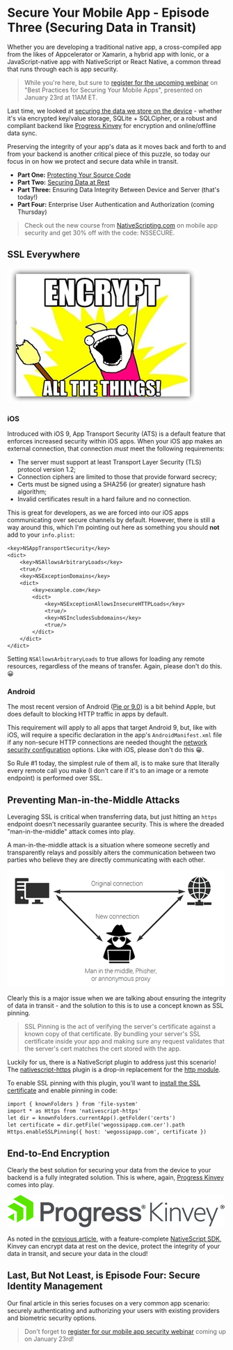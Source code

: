 # Secure Your Mobile App - Episode Three (Securing Data in Transit)

Whether you are developing a traditional native app, a cross-compiled app from the likes of Appcelerator or Xamarin, a hybrid app with Ionic, or a JavaScript-native app with NativeScript or React Native, a common thread that runs through each is app security.

> While you're here, but sure to [register for the upcoming webinar](https://www.progress.com/campaigns/kinvey/best-practices-for-securing-your-mobile-apps?utm_medium=social-owned&utm_source=blog&utm_campaign=kinvey-webinar-secureapps) on "Best Practices for Securing Your Mobile Apps", presented on January 23rd at 11AM ET.

Last time, we looked at [securing the data we store on the device]() - whether it's via encrypted key/value storage, SQLite + SQLCipher, or a robust and compliant backend like [Progress Kinvey](https://www.progress.com/kinvey) for encryption and online/offline data sync.

Preserving the integrity of your app's data as it moves back and forth to and from your backend is another critical piece of this puzzle, so today our focus in on how we protect and secure data while in transit.

- **Part One:** [Protecting Your Source Code]()
- **Part Two:** [Securing Data at Rest]()
- **Part Three:** Ensuring Data Integrity Between Device and Server (that's today!)
- **Part Four:** Enterprise User Authentication and Authorization (coming Thursday)

> Check out the new course from [NativeScripting.com](https://nativescripting.com/course/securing-nativescript-applications) on mobile app security and get 30% off with the code: NSSECURE.

## SSL Everywhere

![encrypt all the things](3-encrypt-all.png)

### iOS

Introduced with iOS 9, App Transport Security (ATS) is a default feature that enforces increased security within iOS apps. When your iOS app makes an external connection, that connection *must* meet the following requirements:

- The server must support at least Transport Layer Security (TLS) protocol version 1.2;
- Connection ciphers are limited to those that provide forward secrecy;
- Certs must be signed using a SHA256 (or greater) signature hash algorithm;
- Invalid certificates result in a hard failure and no connection.

This is great for developers, as we are forced into our iOS apps communicating over secure channels by default. However, there is still a way around this, which I'm pointing out here as something you should **not** add to your `info.plist`:

	<key>NSAppTransportSecurity</key>
	<dict>
	    <key>NSAllowsArbitraryLoads</key>
	    <true/>
	    <key>NSExceptionDomains</key>
	    <dict>
	        <key>example.com</key>
	        <dict>
	            <key>NSExceptionAllowsInsecureHTTPLoads</key>
	            <true/>
	            <key>NSIncludesSubdomains</key>
	            <true/>
	        </dict>
	    </dict>
	</dict>

Setting `NSAllowsArbitraryLoads` to true allows for loading any remote resources, regardless of the means of transfer. Again, please don't do this. 😀

### Android

The most recent version of Android ([Pie or 9.0](https://www.android.com/versions/pie-9-0/)) is a bit behind Apple, but does default to blocking HTTP traffic in apps by default.

This requirement will apply to all apps that target Android 9, but, like with iOS, will require a specific declaration in the app's `AndroidManifest.xml` file if any non-secure HTTP connections are needed thought the [network security configuration](https://developer.android.com/training/articles/security-config) options. Like with iOS, please don't do this 😀.

So Rule #1 today, the simplest rule of them all, is to make sure that literally every remote call you make (I don't care if it's to an image or a remote endpoint) is performed over SSL.

## Preventing Man-in-the-Middle Attacks

Leveraging SSL is critical when transferring data, but just hitting an `https` endpoint doesn't necessarily guarantee security. This is where the dreaded "man-in-the-middle" attack comes into play.

A man-in-the-middle attack is a situation where someone secretly and transparently relays and possibly alters the communication between two parties who believe they are directly communicating with each other.

![man-in-the-middle attack](3-man-in-the-middle-attack.png)

Clearly this is a major issue when we are talking about ensuring the integrity of data in transit - and the solution to this is to use a concept known as SSL pinning.

> SSL Pinning is the act of verifying the server's certificate against a known copy of that certificate. By bundling your server's SSL certificate inside your app and making sure any request validates that the server's cert matches the cert stored with the app.

Luckily for us, there is a NativeScript plugin to address just this scenario! The [nativescript-https](https://market.nativescript.org/plugins/nativescript-https) plugin is a drop-in replacement for the [http module](https://docs.nativescript.org/ns-framework-modules/http).

To enable SSL pinning with this plugin, you'll want to [install the SSL certificate](https://market.nativescript.org/plugins/nativescript-https#installing-your-ssl-certificate) and enable pinning in code:

	import { knownFolders } from 'file-system'
	import * as Https from 'nativescript-https'
	let dir = knownFolders.currentApp().getFolder('certs')
	let certificate = dir.getFile('wegossipapp.com.cer').path
	Https.enableSSLPinning({ host: 'wegossipapp.com', certificate })

## End-to-End Encryption

Clearly the best solution for securing your data from the device to your backend is a fully integrated solution. This is where, again, [Progress Kinvey](https://www.progress.com/kinvey) comes into play.

![progress kinvey logo](3-kinvey-logo.png)

As noted in the [previous article](), with a feature-complete [NativeScript SDK](https://devcenter.kinvey.com/nativescript), Kinvey can encrypt data at rest on the device, protect the integrity of your data in transit, and secure your data in the cloud!

## Last, But Not Least, is Episode Four: Secure Identity Management

Our final article in this series focuses on a very common app scenario: securely authenticating and authorizing your users with existing providers and biometric security options.

> Don't forget to [register for our mobile app security webinar](https://www.progress.com/campaigns/kinvey/best-practices-for-securing-your-mobile-apps?utm_medium=social-owned&utm_source=blog&utm_campaign=kinvey-webinar-secureapps) coming up on January 23rd!